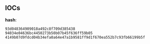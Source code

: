 
## IOCs

__hash__:

```text
93d048364909018a492c8f709d385438
94034e04636bc4450273b50b07b45f636ff59b05
4149b07d9fdcd04b34efa0a64e47a1b9581ff9d1f670ea552b7c93fb66199b5f
```